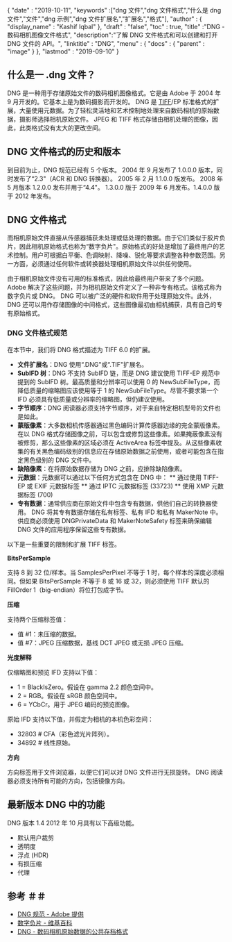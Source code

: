 {
  "date" : "2019-10-11",
  "keywords" :["dng 文件","dng 文件格式","什么是 dng 文件","文件","dng 示例","dng 文件扩展名","扩展名","格式"],
  "author" : {
    "display_name" : "Kashif Iqbal"
},
  "draft" : "false",
  "toc" : true,
  "title" :"DNG - 数码相机图像文件格式",
  "description":"了解 DNG 文件格式和可以创建和打开 DNG 文件的 API。",
  "linktitle" : "DNG",
  "menu" : {
    "docs" : {
      "parent" : "image"
}
},
  "lastmod" : "2019-09-10"
}

## 什么是一 .dng 文件？

DNG 是一种用于存储原始文件的数码相机图像格式。它是由 Adobe 于 2004 年 9 月开发的。它基本上是为数码摄影而开发的。 DNG 是 [TIFF](/zh/image/tiff/)/EP 标准格式的扩展，大量使用元数据。为了轻松灵活地和艺术控制地处理来自数码相机的原始数据，摄影师选择相机原始文件。 JPEG 和 TIFF 格式存储由相机处理的图像，因此，此类格式没有太大的更改空间。

## DNG 文件格式的历史和版本

到目前为止，DNG 规范已经有 5 个版本。 2004 年 9 月发布了 1.0.0.0 版本，同时发布了“2.3"（ACR 和 DNG 转换器）。 2005 年 2 月 1.1.0.0 版发布。 2008 年 5 月版本 1.2.0.0 发布并用于“4.4"。 1.3.0.0 版于 2009 年 6 月发布。1.4.0.0 版于 2012 年发布。

## DNG 文件格式

而相机原始文件直接从传感器捕获未处理或低处理的数据。由于它们类似于胶片负片，因此相机原始格式也称为“数字负片"。原始格式的好处是增加了最终用户的艺术控制。用户可根据白平衡、色调映射、降噪、锐化等要求调整各种参数范围。另一方面，必须通过任何软件或转换器处理相机原始文件以供任何使用。

由于相机原始文件没有可用的标准格式，因此给最终用户带来了多个问题。 Adobe 解决了这些问题，并为相机原始文件定义了一种非专有格式。该格式称为数字负片或 DNG。 DNG 可以被广泛的硬件和软件用于处理原始文件。此外，DNG 还可以用作存储图像的中间格式，这些图像最初由相机捕获，具有自己的专有原始格式。

### DNG 文件格式规范

在本节中，我们将 DNG 格式描述为 TIFF 6.0 的扩展。

* **文件扩展名**：DNG 使用“.DNG"或“.TIF"扩展名。
* **SubIFD 树**：DNG 不支持 SubIFD 链，而是 DNG 建议使用 TIFF-EP 规范中提到的 SubIFD 树。最高质量和分辨率可以使用 0 的 NewSubFileType，而降低质量的缩略图应该使用等于 1 的 NewSubFileType。尽管不要求第一个 IFD 必须具有低质量或分辨率的缩略图，但仍建议使用。
* **字节顺序**：DNG 阅读器必须支持字节顺序，对于来自特定相机型号的文件也是如此。
* **蒙版像素**：大多数相机传感器通过黑色编码计算传感器边缘的完全蒙版像素。在以 DNG 格式存储图像之前，可以包含或修剪这些像素。如果掩蔽像素没有被修剪，那么这些像素的区域必须在 ActiveArea 标签中提及。从这些像素收集的有关黑色编码级别的信息应在存储原始数据之前使用，或者可能包含在指定黑色级别的 DNG 文件中。
* **缺陷像素**：在将原始数据存储为 DNG 之前，应排除缺陷像素。
* **元数据**：元数据可以通过以下任何方式包含在 DNG 中：
** 通过使用 TIFF-EP 或 EXIF 元数据标签
** 通过 IPTC 元数据标签 (33723)
** 使用 XMP 元数据标签 (700)
* **专有数据**：通常供应商在原始文件中包含专有数据，供他们自己的转换器使用。 DNG 将其专有数据存储在私有标签、私有 IFD 和私有 MakerNote 中。供应商必须使用 DNGPrivateData 和 MakerNoteSafety 标签来确保编辑 DNG 文件的应用程序保留这些专有数据。

以下是一些重要的限制和扩展 TIFF 标签。

**BitsPerSample**

支持 8 到 32 位/样本。当 SamplesPerPixel 不等于 1 时，每个样本的深度必须相同。但如果 BitsPerSample 不等于 8 或 16 或 32，则必须使用 TIFF 默认的 FillOrder 1（big-endian）将位打包成字节。

**压缩**

支持两个压缩标签值：

* 值 #1：未压缩的数据。
* 值 #7：JPEG 压缩数据，基线 DCT JPEG 或无损 JPEG 压缩。

**光度解释**

仅缩略图和预览 IFD 支持以下值：

* 1 = BlackIsZero。假设在 gamma 2.2 颜色空间中。
* 2 = RGB。假设在 sRGB 颜色空间中。
* 6 = YCbCr。用于 JPEG 编码的预览图像。

原始 IFD 支持以下值，并假定为相机的本机色彩空间：

* 32803 # CFA（彩色滤光片阵列）。
* 34892 # 线性原始。

**方向**

方向标签用于文件浏览器，以便它们可以对 DNG 文件进行无损旋转。 DNG 阅读器必须支持所有可能的方向，包括镜像方向。

## 最新版本 DNG 中的功能

DNG 版本 1.4 2012 年 10 月具有以下高级功能。

* 默认用户裁剪
* 透明度
* 浮点 (HDR)
* 有损压缩
* 代理

## 参考 ＃＃

* [DNG 规范 - Adobe 提供](https://web.archive.org/web/20170829200857/http://wwwimages.adobe.com/content/dam/Adobe/en/products/photoshop/pdfs/dng_spec_1.4.0.0.pdf)
* [数字负片 - 维基百科](https://en.wikipedia.org/wiki/Digital_Negative)
* [DNG - 数码相机原始数据的公共存档格式](https://helpx.adobe.com/photoshop/digital-negative.html)

